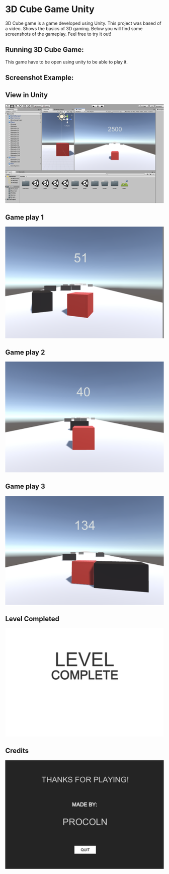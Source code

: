 # 3D Cube Game Unity
3D Cube game is a game developed using Unity. This project was based of a video. Shows the basics of 3D gaming. Below you will find some screenshots of the gameplay. Feel free to try it out!

## Running 3D Cube Game:
This game have to be open using unity to be able to play it. 

## Screenshot Example:

## View in Unity
![alt text](https://github.com/ricardocolin/3D-Cube-Game-Unity/blob/master/img/Unity-View.png)

## Game play 1
![alt text](https://github.com/ricardocolin/3D-Cube-Game-Unity/blob/master/img/Gameplay1.png)

## Game play 2
![alt text](https://github.com/ricardocolin/3D-Cube-Game-Unity/blob/master/img/Gameplay2.png)

## Game play 3
![alt text](https://github.com/ricardocolin/3D-Cube-Game-Unity/blob/master/img/Gameplay3.png)

## Level Completed
![alt text](https://github.com/ricardocolin/3D-Cube-Game-Unity/blob/master/img/Complete.png)

## Credits
![alt text](https://github.com/ricardocolin/3D-Cube-Game-Unity/blob/master/img/Credits.png)
